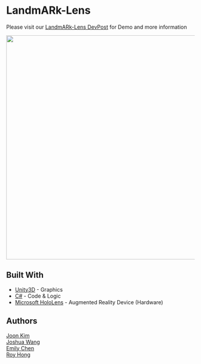 # LandmARk-Lens

Please visit our [LandmARk-Lens DevPost](https://devpost.com/software/landmark-lens-p1x2bg) for Demo and more information

<img src="https://user-images.githubusercontent.com/22063984/30777542-981e5f62-a08a-11e7-925c-bd5d65872ecd.png" width="600" align="center">

## Built With

* [Unity3D](https://unity3d.com/) - Graphics
* [C#](https://docs.microsoft.com/en-us/dotnet/csharp/) - Code & Logic
* [Microsoft HoloLens](https://www.microsoft.com/en-us/hololens) - Augmented Reality Device (Hardware)

## Authors

[Joon Kim](https://github.com/joony0123)     
[Joshua Wang](https://github.com/joshua31101)     
[Emily Chen](https://github.com/echen67)     
[Roy Hong](https://github.com/sroyhong313)     
